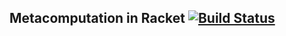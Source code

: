 ## Metacomputation in Racket [![Build Status](https://travis-ci.org/ilya-klyuchnikov/sll-meta-racket.png)](https://travis-ci.org/ilya-klyuchnikov/sll-meta-racket)

